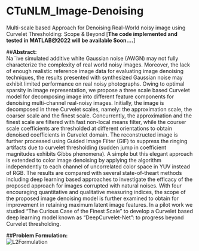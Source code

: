# CTuNLM_Image-Denoising
Multi-scale based Approach for Denoising Real-World noisy image using Curvelet Thresholding: Scope &amp; Beyond [**The code implemented and tested in MATLAB@2022 will be available Soon....**]

##**Abstract:** <br />
Na¨ive simulated additive white Gaussian noise (AWGN) may not fully characterize the complexity of real world noisy images. Moreover, the lack of enough realistic reference image data for evaluating image denoising techniques, the results presented with synthesized Gaussian noise may exhibit limited performance on real noisy photographs. Owing to optimal sparsity in image representation, we propose a three scale based Curvelet model for decomposing image into different feature components for denoising multi-channel real-noisy images. Initially, the image is decomposed in three Curvelet scales, namely: the approximation scale, the coarser scale and the finest scale. Concurrently, the approximation and the finest scale are filtered with fast non-local means filter, while the courser scale coefficients are thresholded at different orientations to obtain denoised coefficients in Curvelet domain. The reconstructed image is further processed using Guided Image Filter (GIF) to suppress the ringing artifacts due to curvelet thresholding (sudden jump in coefficient magnitudes exhibits Gibbs phenomena). A simple but this elegant approach is extended to color image denoising by applying the algorithm independently to each channel of uncorrelated color space in YUV instead of RGB. The results are compared with several state-of-theart methods including deep learning based approaches to investigate the efficacy of the proposed approach for images corrupted with natural noises. With four encouraging quantitative and qualitative measuring indices, the scope of the proposed image denoising model is further examined to obtain for improvement in retaining maximum latent image features. In a pilot work we studied “The Curious Case of the Finest Scale” to develop a Curvelet based deep learning model known as “DeepCurvelet-Net”: to progress beyond Curvelet thresholding.

##**Problem Formulation:** <br />
![L2Formulation](https://github.com/susant146/CTuNLM_Image-Denoising/assets/128124615/bdc5230d-de64-470e-8120-be427a6a1091)
